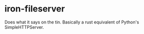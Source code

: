 # iron-fileserver

Does what it says on the tin. Basically a rust equivalent of Python's SimpleHTTPServer.
